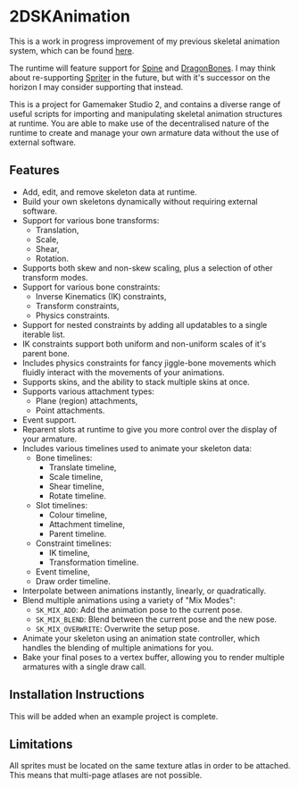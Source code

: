 # 2DSKAnimation

This is a work in progress improvement of my previous skeletal animation system, which can be found [here](https://github.com/NuxiiGit/GML2DSkeletalAnimation).

The runtime will feature support for [Spine](http://esotericsoftware.com/) and [DragonBones](http://dragonbones.com). I may think about re-supporting [Spriter](https://brashmonkey.com/) in the future, but with it's successor on the horizon I may consider supporting that instead.

This is a project for Gamemaker Studio 2, and contains a diverse range of useful scripts for importing and manipulating skeletal animation structures at runtime. You are able to make use of the decentralised nature of the runtime to create and manage your own armature data without the use of external software.

## Features

- Add, edit, and remove skeleton data at runtime.
- Build your own skeletons dynamically without requiring external software.
- Support for various bone transforms:
  - Translation,
  - Scale,
  - Shear,
  - Rotation.
- Supports both skew and non-skew scaling, plus a selection of other transform modes.
- Support for various bone constraints:
  - Inverse Kinematics (IK) constraints,
  - Transform constraints,
  - Physics constraints.
- Support for nested constraints by adding all updatables to a single iterable list.
- IK constraints support both uniform and non-uniform scales of it's parent bone.
- Includes physics constraints for fancy jiggle-bone movements which fluidly interact with the movements of your animations.
- Supports skins, and the ability to stack multiple skins at once.
- Supports various attachment types:
  - Plane (region) attachments,
  - Point attachments.
- Event support.
- Reparent slots at runtime to give you more control over the display of your armature.
- Includes various timelines used to animate your skeleton data:
  - Bone timelines:
    - Translate timeline,
    - Scale timeline,
    - Shear timeline,
    - Rotate timeline.
  - Slot timelines:
    - Colour timeline,
    - Attachment timeline,
    - Parent timeline.
  - Constraint timelines:
    - IK timeline,
	- Transformation timeline.
  - Event timeline,
  - Draw order timeline.
- Interpolate between animations instantly, linearly, or quadratically.
- Blend multiple animations using a variety of "Mix Modes":
  - `SK_MIX_ADD`: Add the animation pose to the current pose.
  - `SK_MIX_BLEND`: Blend between the current pose and the new pose.
  - `SK_MIX_OVERWRITE`: Overwrite the setup pose.
- Animate your skeleton using an animation state controller, which handles the blending of multiple animations for you.
- Bake your final poses to a vertex buffer, allowing you to render multiple armatures with a single draw call.

## Installation Instructions

This will be added when an example project is complete.

## Limitations

All sprites must be located on the same texture atlas in order to be attached. This means that multi-page atlases are not possible.